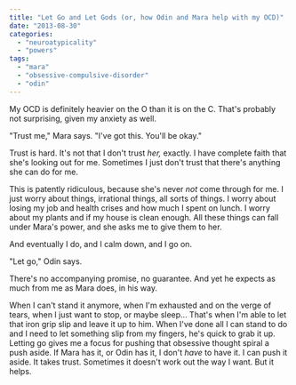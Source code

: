 ```yaml
---
title: "Let Go and Let Gods (or, how Odin and Mara help with my OCD)"
date: "2013-08-30"
categories: 
  - "neuroatypicality"
  - "powers"
tags: 
  - "mara"
  - "obsessive-compulsive-disorder"
  - "odin"
---
```


My OCD is definitely heavier on the O than it is on the C. That's probably not surprising, given my anxiety as well.

"Trust me," Mara says. "I've got this. You'll be okay."

Trust is hard. It's not that I don't trust _her,_ exactly. I have complete faith that she's looking out for me. Sometimes I just don't trust that there's anything she can do for me.

This is patently ridiculous, because she's never _not_ come through for me. I just worry about things, irrational things, all sorts of things. I worry about losing my job and health crises and how much I spent on lunch. I worry about my plants and if my house is clean enough. All these things can fall under Mara's power, and she asks me to give them to her.

And eventually I do, and I calm down, and I go on.

"Let go," Odin says.

There's no accompanying promise, no guarantee. And yet he expects as much from me as Mara does, in his way.

When I can't stand it anymore, when I'm exhausted and on the verge of tears, when I just want to stop, or maybe sleep... That's when I'm able to let that iron grip slip and leave it up to him. When I've done all I can stand to do and I need to let something slip from my fingers, he's quick to grab it up. Letting go gives me a focus for pushing that obsessive thought spiral a push aside. If Mara has it, or Odin has it, I don't _have_ to have it. I can push it aside. It takes trust. Sometimes it doesn't work out the way I want. But it helps.
